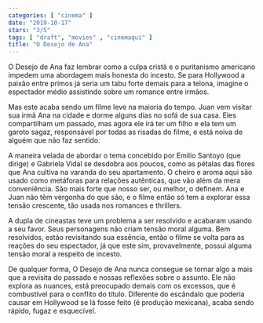 ```yaml
---
categories: [ "cinema" ]
date: "2019-10-17"
stars: "3/5"
tags: [ "draft", "movies" , "cinemaqui" ]
title: "O Desejo de Ana"
---
```

O Desejo de Ana faz lembrar como a culpa cristã e o puritanismo americano
impedem uma abordagem mais honesta do incesto. Se para Hollywood a
paixão entre primos já seria um tabu forte demais para a telona,
imagine o espectador médio assistindo sobre um romance entre irmãos.

Mas este acaba sendo um filme leve na maioria do tempo. Juan vem visitar
sua irmã Ana na cidade e dorme alguns dias no sofá de sua casa. Eles
compartilham um passado, mas agora ele irá ter um filho e ela tem um
garoto sagaz, responsável por todas as risadas do filme, e está noiva
de alguém que não faz sentido.

A maneira velada de abordar o tema concebido por Emilio Santoyo (que
dirige) e Gabriela Vidal se desdobra aos poucos, como as pétalas das
flores que Ana cultiva na varanda do seu apartamento. O cheiro e aroma
aqui são usado como metáforas para relações autênticas, que vão
além da mera conveniência. São mais forte que nosso ser, ou melhor,
o definem. Ana e Juan não têm vergonha do que são, e o filme então
só tem a explorar essa tensão crescente, tão usada nos romances e
thrillers.

A dupla de cineastas teve um problema a ser resolvido e acabaram usando
a seu favor. Seus personagens não criam tensão moral alguma. Bem
resolvidos, estão revisitando sua essência, então o filme se volta
para as reações do seu espectador, já que este sim, provavelmente,
possui alguma tensão moral a respeito de incesto.

De qualquer forma, O Desejo de Ana nunca consegue se tornar algo a
mais que a revisita do passado e nossas reflexões sobre o assunto. Ele
não explora as nuances, está preocupado demais com os excessos, que
é combustível para o conflito do título. Diferente do escândalo que
poderia causar em Hollywood se lá fosse feito (é produção mexicana),
acaba sendo rápido, fugaz e esquecível.
